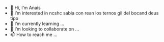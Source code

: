 - 👋 Hi, I’m Anais
- 👀 I’m interested in ncshc sabia con rean los ternos gil del bocand deus tipo
- 🌱 I’m currently learning ...
- 💞️ I’m looking to collaborate on ...
- 📫 How to reach me ...

<!---
S1ana/S1ana is a ✨ special ✨ repository because its `README.md` (this file) appears on your GitHub profile.
You can click the Preview link to take a look at your changes.
--->
